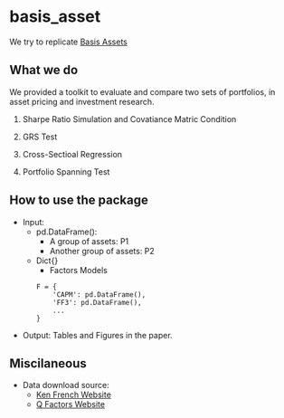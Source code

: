 # basis_asset

We try to replicate [Basis Assets](https://academic.oup.com/rfs/article/22/12/5133/1577250?login=true)

## What we do

We provided a toolkit to evaluate and compare two sets of portfolios, in asset pricing and investment research.

1.  Sharpe Ratio Simulation and Covatiance Matric Condition

2.  GRS Test

3.  Cross-Sectioal Regression

4.  Portfolio Spanning Test

## How to use the package

- Input:
    - pd.DataFrame(): 
        - A group of assets: P1
        - Another group of assets: P2
    - Dict{}
        - Factors Models
        ```
        F = {
            'CAPM': pd.DataFrame(),
            'FF3': pd.DataFrame(),
            ...
        }
        ```
- Output: Tables and Figures in the paper.

## Miscilaneous

- Data download source: 
    -   [Ken French Website](http://mba.tuck.dartmouth.edu/pages/faculty/ken.french/data_library.html)
    -   [Q Factors Website](http://global-q.org/factors.html)